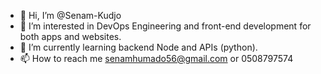 - 👋 Hi, I’m @Senam-Kudjo
- 👀 I’m interested in DevOps Engineering and front-end development for both apps and websites.
- 🌱 I’m currently learning backend Node and APIs (python).
- 📫 How to reach me senamhumado56@gmail.com or 0508797574
